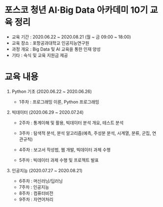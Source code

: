 # 포스코 청년 AI·Big Data 아카데미 10기 교육 정리

- 교육 기간 : 2020.06.22 ~ 2020.08.21 (월 ~ 금 09:00 ~ 18:00)
- 교육 장소 : 포항공과대학교 인공지능연구원
- 과정 개요 : Big Data 및 AI 교육을 통한 인재 양성
- 기타 : 숙식 및 교육 지원금 제공



# 교육 내용

1. Python 기초 (2020.06.22 ~ 2020.06.26)

   - 1주차 : 프로그래밍 이론, Python 프로그래밍

     

2. 빅데이터 (2020.06.29 ~ 2020.07.24)

   - 2주차 : 통계이해 및 활용, 빅데이터 분석 개요, 테스트 분석

   - 3주차 : 탐색적 분석, 분석 알고리즘(예측, 주성분 분석, 시계열, 분류, 군집, 연관규칙)

   - 4주차 : 보고서 작성법, 웹 개발, 빅데이터 과제 수행

   - 5주차 : 빅데이터 과제 수행 및 프로젝트 발표

     

3. 인공지능 (2020.07.27 ~ 2020.08.21)

   - 6주차 : 머신러닝/딥러닝
   - 7주차 : 인공지능
   - 8주차 : 컴퓨터비전
   - 9주차 : 자연어처리